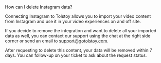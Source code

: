 How can I delete Instagram data?

Connecting Instagram to Tolstoy allows you to import your video content from Instagram and use it in your video experiences on and off site.


If you decide to remove the integration and want to delete all your imported data as well, you can contact our support using the chat at the right side corner or send an email to support@gotolstoy.com.


After requesting to delete this content, your data will be removed within 7 days.
You can follow-up on your ticket to ask about the request status.